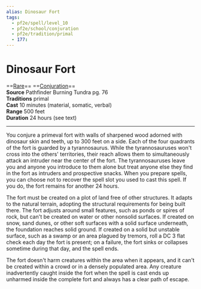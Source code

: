 ```yaml
---
alias: Dinosaur Fort
tags:
  - pf2e/spell/level_10
  - pf2e/school/conjuration
  - pf2e/tradition/primal
  - 177:
---
```


# Dinosaur Fort

==[Rare](Rare.md)== ==[Conjuration](Conjuration.md)==  
__Source__ Pathfinder Burning Tundra pg. 76  
**Traditions** primal  
**Cast** 10 minutes (material, somatic, verbal)  
**Range** 500 feet  
**Duration** 24 hours (see text)

---

You conjure a primeval fort with walls of sharpened wood adorned with dinosaur skin and teeth, up to 300 feet on a side. Each of the four quadrants of the fort is guarded by a tyrannosaurus. While the tyrannosauruses won't cross into the others' territories, their reach allows them to simultaneously attack an intruder near the center of the fort. The tyrannosauruses leave you and anyone you introduce to them alone but treat anyone else they find in the fort as intruders and prospective snacks. When you prepare spells, you can choose not to recover the spell slot you used to cast this spell. If you do, the fort remains for another 24 hours.

The fort must be created on a plot of land free of other structures. It adapts to the natural terrain, adopting the structural requirements for being built there. The fort adjusts around small features, such as ponds or spires of rock, but can't be created on water or other nonsolid surfaces. If created on snow, sand dunes, or other soft surfaces with a solid surface underneath, the foundation reaches solid ground. If created on a solid but unstable surface, such as a swamp or an area plagued by tremors, roll a DC 3 flat check each day the fort is present; on a failure, the fort sinks or collapses sometime during that day, and the spell ends.

The fort doesn't harm creatures within the area when it appears, and it can't be created within a crowd or in a densely populated area. Any creature inadvertently caught inside the fort when the spell is cast ends up unharmed inside the complete fort and always has a clear path of escape.
